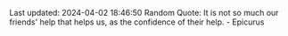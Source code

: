 Last updated: 2024-04-02 18:46:50
Random Quote: It is not so much our friends' help that helps us, as the confidence of their help. - Epicurus